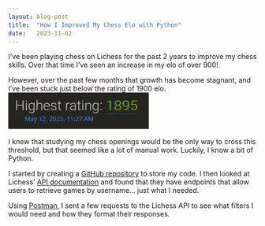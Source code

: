 ```yaml
---
layout: blog-post 
title:  "How I Improved My Chess Elo with Python"
date:   2023-11-02
---
```

I’ve been playing chess on Lichess for the past 2 years to improve my chess skills. Over that time I’ve seen an increase in my elo of over 900!

However, over the past few months that growth has become stagnant, and I’ve been stuck just below the rating of 1900 elo.
![image tooltip here](/img/posts/2023-11-02/highest_elo.png)

I knew that studying my chess openings would be the only way to cross this threshold, but that seemed like a lot of manual work. Luckily, I know a bit of Python.

I started by creating a [GitHub repository](https://github.com/joeyagreco/daily-chess) to store my code. I then looked at Lichess’ [API documentation](https://lichess.org/api) and found that they have endpoints that allow users to retrieve games by username... just what I needed.

Using [Postman](https://www.postman.com/), I sent a few requests to the Lichess API to see what filters I would need and how they format their responses.
